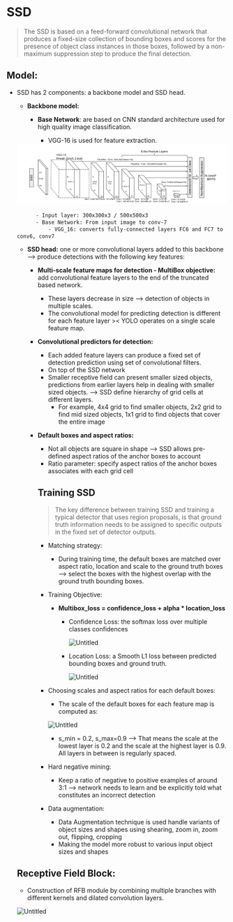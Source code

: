 # SSD

> The SSD is based on a feed-forward convolutional network that produces a fixed-size collection of bounding boxes and scores for the presence of object class instances in those boxes, followed by a non-maximum suppression step to produce the final detection.
> 

## Model:

- SSD has 2 components: a backbone model and SSD head.
    - **Backbone model:**
        - **Base Network**: are based on CNN standard architecture used for high quality image classification.
                            
            - VGG-16 is used for feature extraction.
    
    <img src="images/SSD.png">
    
            - Input layer: 300x300x3 / 500x500x3
            - Base Network: From input image to conv-7
                - VGG_16: converts fully-connected layers FC6 and FC7 to conv6, conv7
                
    - **SSD head:** one or more convolutional layers added to this backbone —> produce detections with the following key features:
        - **Multi-scale feature maps for detection - MultiBox objective:** add convolutional feature layers to the end of the truncated based network.
            - These layers decrease in size —> detection of objects in multiple scales.
            - The convolutional model for predicting detection is different for each feature layer >< YOLO operates on a single scale feature map.
        - **Convolutional predictors for detection:**
            - Each added feature layers can produce a fixed set of detection prediction using set of convolutional filters.
            - On top of the SSD network
            - Smaller receptive field can present smaller sized objects, predictions from earlier layers help in dealing with smaller sized objects. —> SSD define hierarchy of grid cells at different layers.
                - For example, 4x4 grid to find smaller objects, 2x2 grid to find mid sized objects, 1x1 grid to find objects that cover the entire image
        - **Default boxes and aspect ratios:**
            - Not all objects are square in shape —> SSD allows pre-defined aspect ratios of the anchor boxes to account
            - Ratio parameter: specify aspect ratios of the anchor boxes associates with each grid cell
            
            ## Training SSD
            
            > The key difference between training SSD and training a typical detector that uses region proposals, is that ground truth information needs to be assigned to specific outputs in the fixed set of detector outputs.
            > 
            - Matching strategy:
                - During training time, the default boxes are matched over aspect ratio, location and scale to the ground truth boxes —> select the boxes with the highest overlap with the ground truth bounding boxes.
            - Training Objective:
                - **Multibox_loss = confidence_loss + alpha * location_loss**
                    - Confidence Loss: the softmax loss over multiple classes confidences
                        
                        ![Untitled](https://s3-us-west-2.amazonaws.com/secure.notion-static.com/1d72cc69-9392-441e-a257-51dc3d7b2402/Untitled.png)
                        
                    - Location Loss: a Smooth L1 loss between predicted bounding boxes and ground truth.
                        
                        ![Untitled](https://s3-us-west-2.amazonaws.com/secure.notion-static.com/c9f7d3fe-ee40-4e4a-9072-b0a07899fad7/Untitled.png)
                        
            - Choosing scales and aspect ratios for each default boxes:
                - The scale of the default boxes for each feature map is computed as:
                
                ![Untitled](https://s3-us-west-2.amazonaws.com/secure.notion-static.com/2de09986-5ac2-43fa-81da-fd34f4e3fedb/Untitled.png)
                
                - s_min = 0.2, s_max=0.9 —> That means the scale at the lowest layer is 0.2 and the scale at the highest layer is 0.9. All layers in between is regularly spaced.
            - Hard negative mining:
                - Keep a ratio of negative to positive examples of around 3:1 —> network needs to learn and be explicitly told what constitutes an incorrect detection
            - Data augmentation:
                - Data Augmentation technique is used handle variants of object sizes and shapes using shearing, zoom in, zoom out, flipping, cropping
                - Making the model more robust to various input object sizes and shapes
                
    
    ## Receptive Field Block:
    
    - Construction of RFB module by combining multiple branches with different kernels and dilated convolution layers.
    
    ![Untitled](https://s3-us-west-2.amazonaws.com/secure.notion-static.com/704bed81-ed7c-4603-82dd-0b5988946152/Untitled.png)
